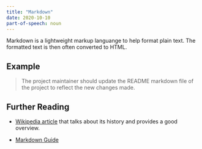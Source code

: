 ```yaml
---
title: "Markdown"
date: 2020-10-10
part-of-speech: noun
---
```


Markdown is a lightweight markup languange to help format plain text. The formatted text is then often converted to HTML.

## Example

> The project maintainer should update the README markdown file of the project to reflect the new changes made.

## Further Reading

- [Wikipedia article](https://en.wikipedia.org/wiki/Markdown/) that talks about its history and provides a good overview.

- [Markdown Guide](https://www.markdownguide.org/)

